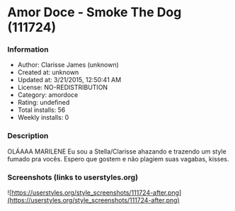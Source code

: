 # Amor Doce - Smoke The Dog (111724)

### Information
- Author: Clarisse James (unknown)
- Created at: unknown
- Updated at: 3/21/2015, 12:50:41 AM
- License: NO-REDISTRIBUTION
- Category: amordoce
- Rating: undefined
- Total installs: 56
- Weekly installs: 0


### Description
OLÁAAA MARILENE
Eu sou a Stella/Clarisse ahazando e trazendo um style fumado pra vocês. Espero que gostem e não plagiem suas vagabas, kisses.


### Screenshots (links to userstyles.org)
![https://userstyles.org/style_screenshots/111724-after.png](https://userstyles.org/style_screenshots/111724-after.png)



